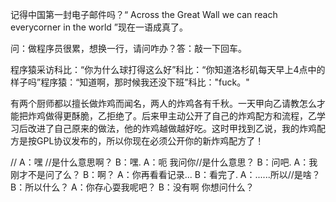 记得中国第一封电子邮件吗？“ Across the Great Wall we can reach everycorner in the world ”现在一语成真了。

问：做程序员很累，想换一行，请问咋办？答：敲一下回车。

程序猿采访科比：“你为什么球打得这么好”科比：“你知道洛杉矶每天早上4点中的样子吗”程序猿：“知道啊，那时候我还没下班”科比："fuck。"

有两个厨师都以擅长做炸鸡而闻名，两人的炸鸡各有千秋。一天甲向乙请教怎么才能把炸鸡做得更酥脆，乙拒绝了。后来甲主动公开了自己的炸鸡配方和流程，乙学习后改进了自己原来的做法，他的炸鸡越做越好吃。这时甲找到乙说，我的炸鸡配方是按GPL协议发布的，所以你现在必须公开你的新炸鸡配方了！

//
    A：嘿 //是什么意思啊？
    B：嘿.
    A：呃 我问你//是什么意思？
    B：问吧.
    A：我刚才不是问了么？
    B：啊？
    A：你再看看记录...
    B：看完了.
    A：......所以//是啥？
    B：所以什么？
    A：你存心耍我呢吧？
    B：没有啊 你想问什么？


